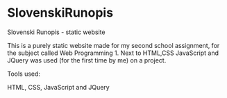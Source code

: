 # SlovenskiRunopis
Slovenski Runopis - static website

This is a purely static website made for my second school assignment, for the subject called Web Programming 1. Next to HTML,CSS JavaScript and JQuery was used (for the first time by me) on a project.

Tools used:

HTML, CSS, JavaScript and JQuery
